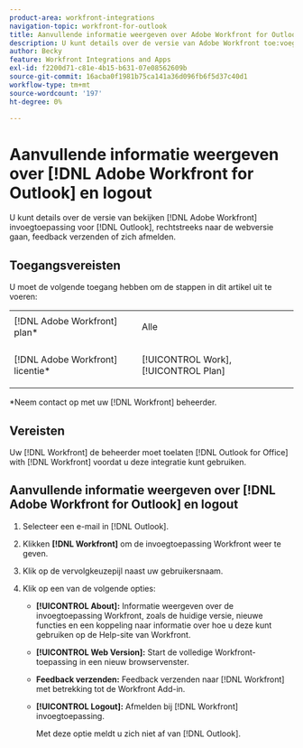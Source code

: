```yaml
---
product-area: workfront-integrations
navigation-topic: workfront-for-outlook
title: Aanvullende informatie weergeven over Adobe Workfront for Outlook en afmelden
description: U kunt details over de versie van Adobe Workfront toe:voegen-binnen voor Vooruitzichten bekijken, direct aan de Webversie navigeren, terugkoppelen voorleggen, of logout.
author: Becky
feature: Workfront Integrations and Apps
exl-id: f2200d71-c81e-4b15-b631-07e08562609b
source-git-commit: 16acba0f1981b75ca141a36d096fb6f5d37c40d1
workflow-type: tm+mt
source-wordcount: '197'
ht-degree: 0%

---
```


# Aanvullende informatie weergeven over [!DNL Adobe Workfront for Outlook] en logout

U kunt details over de versie van bekijken [!DNL Adobe Workfront] invoegtoepassing voor [!DNL Outlook], rechtstreeks naar de webversie gaan, feedback verzenden of zich afmelden.

## Toegangsvereisten

U moet de volgende toegang hebben om de stappen in dit artikel uit te voeren:

<table style="table-layout:auto"> 
 <col> 
 <col> 
 <tbody> 
  <tr> 
   <td role="rowheader">[!DNL Adobe Workfront] plan*</td> 
   <td> <p>Alle</p> </td> 
  </tr> 
  <tr> 
   <td role="rowheader">[!DNL Adobe Workfront] licentie*</td> 
   <td> <p>[!UICONTROL Work], [!UICONTROL Plan]</p> </td> 
  </tr> 
 </tbody> 
</table>

&#42;Neem contact op met uw [!DNL Workfront] beheerder.

## Vereisten

Uw [!DNL Workfront] de beheerder moet toelaten [!DNL Outlook for Office] with [!DNL Workfront] voordat u deze integratie kunt gebruiken.

## Aanvullende informatie weergeven over [!DNL Adobe Workfront for Outlook] en logout

1. Selecteer een e-mail in [!DNL Outlook].
1. Klikken **[!DNL Workfront]** om de invoegtoepassing Workfront weer te geven.
1. Klik op de vervolgkeuzepijl naast uw gebruikersnaam.

1. Klik op een van de volgende opties:

   * **[!UICONTROL About]:** Informatie weergeven over de invoegtoepassing Workfront, zoals de huidige versie, nieuwe functies en een koppeling naar informatie over hoe u deze kunt gebruiken op de Help-site van Workfront.
   * **[!UICONTROL Web Version]:** Start de volledige Workfront-toepassing in een nieuw browservenster.
   * **Feedback verzenden:** Feedback verzenden naar [!DNL Workfront] met betrekking tot de Workfront Add-in.
   * **[!UICONTROL Logout]:** Afmelden bij [!DNL Workfront] invoegtoepassing.

      Met deze optie meldt u zich niet af van [!DNL Outlook].
